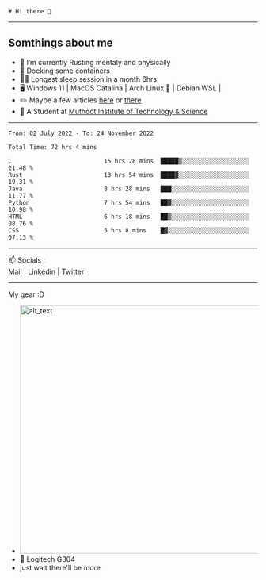```
# Hi there 👋
```

---

## Somthings about me


- 🌱 I’m currently Rusting mentaly and physically
- 🐋 Docking some containers
- 😶‍🌫️ Longest sleep session in a month 6hrs.
- 🖥️ Windows 11 | MacOS Catalina | Arch Linux 🦩 | Debian WSL |
- ✏️ Maybe a few articles [here](https://medium.com/@advaithnarayanan8) or [there](https://medium.com/@advaithnarayanan8)
- 📑 A Student at [Muthoot Institute of Technology & Science](https://mgmits.ac.in/)



---

<!--START_SECTION:waka-->

```text
From: 02 July 2022 - To: 24 November 2022

Total Time: 72 hrs 4 mins

C                          15 hrs 28 mins  █████▒░░░░░░░░░░░░░░░░░░░   21.48 %
Rust                       13 hrs 54 mins  ████▓░░░░░░░░░░░░░░░░░░░░   19.31 %
Java                       8 hrs 28 mins   ███░░░░░░░░░░░░░░░░░░░░░░   11.77 %
Python                     7 hrs 54 mins   ██▓░░░░░░░░░░░░░░░░░░░░░░   10.98 %
HTML                       6 hrs 18 mins   ██▒░░░░░░░░░░░░░░░░░░░░░░   08.76 %
CSS                        5 hrs 8 mins    █▓░░░░░░░░░░░░░░░░░░░░░░░   07.13 %
```

<!--END_SECTION:waka-->

---

📫 Socials :<br>
[Mail](mailto:advaithnarayanan8@gmail.com) | [Linkedin](https://www.linkedin.com/in/advaith-narayanan-a72152214/) | [Twitter](https://twitter.com/advaithnarayan)


--- 
My gear :D

- [<img alt="alt_text" width="500px" src="https://valid.x86.fr/cache/banner/xv24bv-6.png" />](https://valid.x86.fr/xv24bv)
- 🐁 Logitech G304
- just wait there'll be more
